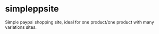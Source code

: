 # simpleppsite
Simple paypal shopping site, ideal for one product/one product with many variations sites.

